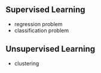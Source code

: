 ## Supervised Learning

- regression problem
- classification problem

## Unsupervised Learning

- clustering
